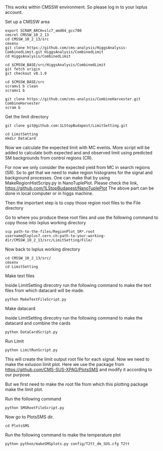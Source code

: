 This works within CMSSW environment. So please log in to your lxplus account.

Set up a CMSSW area

```
export SCRAM_ARCH=slc7_amd64_gcc700
cmsrel CMSSW_10_2_13
cd CMSSW_10_2_13/src
cmsenv
git clone https://github.com/cms-analysis/HiggsAnalysis-CombinedLimit.git HiggsAnalysis/CombinedLimit
cd HiggsAnalysis/CombinedLimit

cd $CMSSW_BASE/src/HiggsAnalysis/CombinedLimit
git fetch origin
git checkout v8.1.0

cd $CMSSW_BASE/src
scramv1 b clean
scramv1 b

git clone https://github.com/cms-analysis/CombineHarvester.git CombineHarvester
scram b

```

Get the limit directory

```
git clone git@github.com:1LStopBudapest/LimitSetting.git

cd LimitSetting
mkdir DataCard

```

Now we calculate the expected limit with MC events. More script will be added to calculate both expected and and observed limit using predicted SM backgrounds from control regions (CR).

For now we only consider the expected yield from MC in search regions (SR). So to get that we need to make region histograms for the signal and background processes.
One can make that by using MakeRegionHistScripy.py in NanoTuplePlot. Please check the link, https://github.com/1LStopBudapest/NanoTuplePlot
The above part can be done in local computer or in higgs machine.

Then the important step is to copy those region root files to the File directory

Go to where you produce these root files and use the following command to copy those into lxplus working directory
```
scp path-to-the-files/RegionPlot_SR*.root username@lxplus7.cern.ch:path-to-your-working-dir/CMSSW_10_2_13/src/LimitSetting/File/

```
Now back to lxplus working directory

```
cd CMSSW_10_2_13/src/
cmsenv
cd LimitSetting

```

Make text files

Inside LimitSetting direcotry run the following command to make the text files from which datacard will be made.

```
python MakeTextFileScript.py

```

Make datacard

Inside LimitSetting direcotry run the following command to make the datacard and combine the cards

```
python DataCardScript.py

```

Run Limit

```
python LimitRunScript.py

```

This will create the limit output root file for each signal. Now we need to make the exlusion limit plot. Here we use the package from https://github.com/CMS-SUS-XPAG/PlotsSMS  and modify it according to our purpose.

But we first need to make the root file from which this plotting package make the limit plot.

Run the following command

```
python SMSRootFileScript.py

```
Now go to PlotsSMS dir.

```
cd PlotsSMS

```

Run the following command to make the temperature plot

```
python python/makeSMSplots.py config/T2tt_dm_SUS.cfg T2tt

```